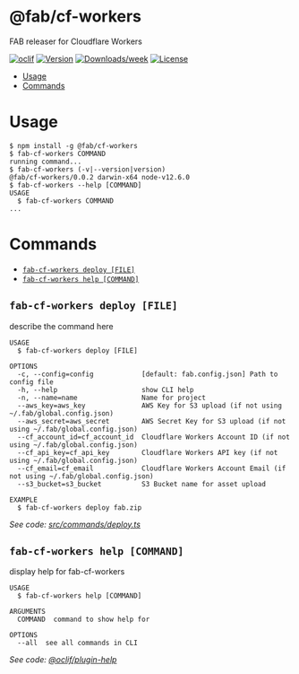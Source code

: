 @fab/cf-workers
===============

FAB releaser for Cloudflare Workers

[![oclif](https://img.shields.io/badge/cli-oclif-brightgreen.svg)](https://oclif.io)
[![Version](https://img.shields.io/npm/v/@fab/cf-workers.svg)](https://npmjs.org/package/@fab/cf-workers)
[![Downloads/week](https://img.shields.io/npm/dw/@fab/cf-workers.svg)](https://npmjs.org/package/@fab/cf-workers)
[![License](https://img.shields.io/npm/l/@fab/cf-workers.svg)](https://github.com/fab-spec/fab/blob/master/package.json)

<!-- toc -->
* [Usage](#usage)
* [Commands](#commands)
<!-- tocstop -->
# Usage
<!-- usage -->
```sh-session
$ npm install -g @fab/cf-workers
$ fab-cf-workers COMMAND
running command...
$ fab-cf-workers (-v|--version|version)
@fab/cf-workers/0.0.2 darwin-x64 node-v12.6.0
$ fab-cf-workers --help [COMMAND]
USAGE
  $ fab-cf-workers COMMAND
...
```
<!-- usagestop -->
# Commands
<!-- commands -->
* [`fab-cf-workers deploy [FILE]`](#fab-cf-workers-deploy-file)
* [`fab-cf-workers help [COMMAND]`](#fab-cf-workers-help-command)

## `fab-cf-workers deploy [FILE]`

describe the command here

```
USAGE
  $ fab-cf-workers deploy [FILE]

OPTIONS
  -c, --config=config            [default: fab.config.json] Path to config file
  -h, --help                     show CLI help
  -n, --name=name                Name for project
  --aws_key=aws_key              AWS Key for S3 upload (if not using ~/.fab/global.config.json)
  --aws_secret=aws_secret        AWS Secret Key for S3 upload (if not using ~/.fab/global.config.json)
  --cf_account_id=cf_account_id  Cloudflare Workers Account ID (if not using ~/.fab/global.config.json)
  --cf_api_key=cf_api_key        Cloudflare Workers API key (if not using ~/.fab/global.config.json)
  --cf_email=cf_email            Cloudflare Workers Account Email (if not using ~/.fab/global.config.json)
  --s3_bucket=s3_bucket          S3 Bucket name for asset upload

EXAMPLE
  $ fab-cf-workers deploy fab.zip
```

_See code: [src/commands/deploy.ts](https://github.com/fab-spec/fab/blob/v0.0.2/src/commands/deploy.ts)_

## `fab-cf-workers help [COMMAND]`

display help for fab-cf-workers

```
USAGE
  $ fab-cf-workers help [COMMAND]

ARGUMENTS
  COMMAND  command to show help for

OPTIONS
  --all  see all commands in CLI
```

_See code: [@oclif/plugin-help](https://github.com/oclif/plugin-help/blob/v2.1.6/src/commands/help.ts)_
<!-- commandsstop -->
